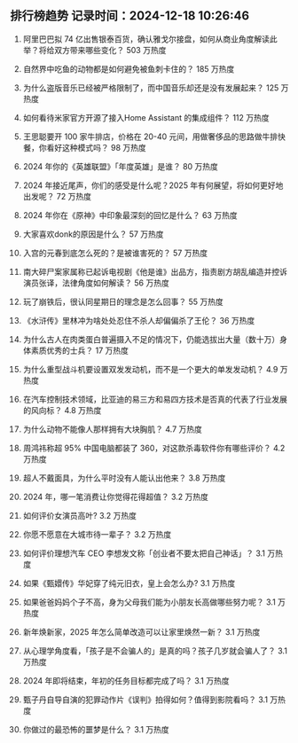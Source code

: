 
## 排行榜趋势 记录时间：2024-12-18 10:26:46
  
  1. 阿里巴巴拟 74 亿出售银泰百货，确认雅戈尔接盘，如何从商业角度解读此举？将给双方带来哪些变化？ 503 万热度
    
  2. 自然界中吃鱼的动物都是如何避免被鱼刺卡住的？ 185 万热度
    
  3. 为什么盗版音乐已经被严格限制了，而中国音乐却还是没有发展起来？ 125 万热度
    
  4. 如何看待米家官方开源了接入Home Assistant 的集成组件？ 112 万热度
    
  5. 王思聪要开 100 家牛排店，价格在 20-40 元间，用做奢侈品的思路做牛排快餐，你看好这种模式吗？ 98 万热度
    
  6. 2024 年你的《英雄联盟》「年度英雄」是谁？ 80 万热度
    
  7. 2024 年接近尾声，你们的感受是什么呢？2025 年有何展望，将如何更好地出发呢？ 72 万热度
    
  8. 2024 年你在《原神》中印象最深刻的回忆是什么？ 63 万热度
    
  9. 大家喜欢donk的原因是什么？ 57 万热度
    
  10. 入宫的元春到底怎么死的？是被谁害死的？ 57 万热度
    
  11. 南大碎尸案家属称已起诉电视剧《他是谁》出品方，指责剧方胡乱编造并控诉演员张译，法律角度如何解读？ 56 万热度
    
  12. 玩了崩铁后，很认同星期日的理念是怎么回事？ 55 万热度
    
  13. 《水浒传》里林冲为啥处处忍住不杀人却偏偏杀了王伦？ 36 万热度
    
  14. 为什么古人在肉类蛋白普遍摄入不足的情况下，仍能选拔出大量（数十万）身体素质优秀的士兵？ 17 万热度
    
  15. 为什么重型战斗机要设置双发发动机，而不是一个更大的单发发动机？ 4.9 万热度
    
  16. 在汽车控制技术领域，比亚迪的易三方和易四方技术是否真的代表了行业发展的风向标？ 4.8 万热度
    
  17. 为什么动物不能像人那样拥有大块胸肌？ 4.7 万热度
    
  18. 周鸿祎称超 95% 中国电脑都装了 360，对这款杀毒软件你有哪些评价？ 4.2 万热度
    
  19. 超人不戴面具，为什么平时没有人能认出他来？ 3.8 万热度
    
  20. 2024 年，哪一笔消费让你觉得花得超值？ 3.2 万热度
    
  21. 如何评价女演员高叶? 3.2 万热度
    
  22. 你愿不愿意在大城市待一辈子？ 3.2 万热度
    
  23. 如何评价理想汽车 CEO 李想发文称「创业者不要太把自己神话」？ 3.1 万热度
    
  24. 如果《甄嬛传》华妃穿了纯元旧衣，皇上会怎么办? 3.1 万热度
    
  25. 如果爸爸妈妈个子不高，身为父母我们能为小朋友长高做哪些努力呢？ 3.1 万热度
    
  26. 新年焕新家，2025 年怎么简单改造可以让家里焕然一新？ 3.1 万热度
    
  27. 从心理学角度看，「孩子是不会骗人的」是真的吗？孩子几岁就会骗人了？ 3.1 万热度
    
  28. 2024 年即将结束，年初的任务目标都完成了吗？ 3.1 万热度
    
  29. 甄子丹自导自演的犯罪动作片《误判》拍得如何？值得到影院看吗？ 3.1 万热度
    
  30. 你做过的最恐怖的噩梦是什么？ 3.1 万热度
    